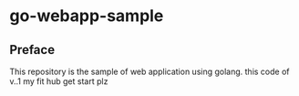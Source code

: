 # go-webapp-sample



## Preface
This repository is the sample of web application using golang.
this code of v..1
my fit hub 
get start plz
